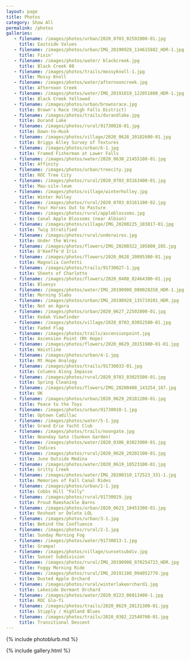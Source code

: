 ```yaml
---
layout: page
title: Photos
category: Show All
permalink: /photos
galleries:
   - filename: /images/photos/urban/2020_0703_02592800-01.jpg
     title: Eastside Values
   - filename: /images/photos/urban/IMG_20190928_134615882_HDR-1.jpg
     title: Fixin'
   - filename: /images/photos/water/ blackcreek.jpg
     title: Black Creek 00
   - filename: /images/photos/trails/mossyknoll-1.jpg
     title: Mossy Knoll
   - filename: /images/photos/water/afternooncreek.jpg
     title: Afternoon Creek
   - filename: /images/photos/water/IMG_20191019_122051808_HDR-1.jpg
     title: Black Creek Yellowed
   - filename: /images/photos/urban/brownsrace.jpg
     title: Brown's Race (High Falls District)
   - filename: /images/photos/trails/durandlake.jpg
     title: Durand Lake
   - filename: /images/photos/rural/91730028-01.jpg
     title: Dawn-to-Husk
   - filename: /images/photos/village/2020_0628_20182600-01.jpg
     title: Briggs Alley Survey of Textures
   - filename: /images/photos/urban/6-1.jpg
     title: Framed Fisherman at Lower Falls
   - filename: /images/photos/water/2020_0630_21455100-01.jpg
     title: Affinity
   - filename: /images/photos/urban/treecity.jpg
     title: ROC Tree City
   - filename: /images/photos/rural/2020_0703_03163400-01.jpg
     title: Mau-silo-leum
   - filename: /images/photos/village/winterholley.jpg
     title: Winter Holley
   - filename: /images/photos/rural/2020_0703_03161100-02.jpg
     title: Four Horses Out to Pasture
   - filename: /images/photos/rural/appleblossoms.jpg
     title: Canal Apple Blossoms (near Albion)
   - filename: /images/photos/village/IMG_20200225_103817-01.jpg
     title: Twig Stratified
   - filename: /images/photos/rural/underwires.jpg
     title: Under the Wires
   - filename: /images/photos/flowers/IMG_20200322_105800_285.jpg
     title: O'Keeffe'd Iris
   - filename: /images/photos/flowers/2020_0628_20095300-01.jpg
     title: Magnolia Confetti
   - filename: /images/photos/trails/91730027-1.jpg
     title: Sheets of Charlotte
   - filename: /images/photos/flowers/2020_0408_02464300-01.jpg
     title: Bluesys
   - filename: /images/photos/water/IMG_20190908_080028358_HDR-1.jpg
     title: Morning Slabs
   - filename: /images/photos/urban/IMG_20190928_135719101_HDR.jpg
     title: Not an Agora
   - filename: /images/photos/urban/2020_0627_22502800-01.jpg
     title: Kodak Viewfinder
   - filename: /images/photos/village/2020_0703_03052500-01.jpg
     title: Faded Flag
   - filename: /images/photos/trails/ascensionpoint.jpg
     title: Ascension Point (Mt Hope)
   - filename: /images/photos/flowers/2020_0629_20151900-01-01.jpg
     title: Waistline
   - filename: /images/photos/urban/4-1.jpg
     title: Mt Hope Analogy
   - filename: /images/photos/trails/91730033-01.jpg
     title: Columns Along Impasse
   - filename: /images/photos/rural/2020_0703_03025500-01.jpg
     title: Spring Cleaning
   - filename: /images/photos/flowers/IMG_20200408_143254_167.jpg
     title: OK
   - filename: /images/photos/urban/2020_0629_20181200-01.jpg
     title: Peace to the Toys
   - filename: /images/photos/urban/91730010-1.jpg
     title: Uptown Cadillac
   - filename: /images/photos/water/5-1.jpg
     title: Grand Erie Yacht Club
   - filename: /images/photos/trails/noongate.jpg
     title: Noonday Gate (Sunken Garden)
   - filename: /images/photos/water/2020_0306_03023900-01.jpg
     title: Indices
   - filename: /images/photos/rural/2020_0628_20202100-01.jpg
     title: June Outside Medina
   - filename: /images/photos/water/2020_0619_10523100-01.jpg
     title: Gritty Creek
   - filename: /images/photos/water/IMG_20200310_172523_331-1.jpg
     title: Memories of Fall Canal Rides
   - filename: /images/photos/urban/1-1.jpg
     title: Cobbs Hill "Folly"
   - filename: /images/photos/rural/91730029.jpg
     title: Proud Ramshackle Barns
   - filename: /images/photos/urban/2020_0623_10453300-01.jpg
     title: Reshoot or Delete LOL
   - filename: /images/photos/urban/3-1.jpg
     title: Behind the Confluence
   - filename: /images/photos/rural/2-1.jpg
     title: Sunday Morning Fog
   - filename: /images/photos/water/91730013-1.jpg
     title: Grampa!
   - filename: /images/photos/village/sunsetsubdiv.jpg
     title: Sunset Subdivision
   - filename: /images/photos/rural/IMG_20190908_070254723_HDR.jpg
     title: Foggy Morning Ride
   - filename: /images/photos/rural/IMG_20191108_094052779.jpg
     title: Dusted Apple Orchard
   - filename: /images/photos/rural/winterlakeorchard1.jpg
     title: Lakeside Dormant Orchard
   - filename: /images/photos/water/2020_0223_06013400-1.jpg
     title: ROC Glo-fi
   - filename: /images/photos/trails/2020_0629_20131300-01.jpg
     title: Stipply / Highland Blues
   - filename: /images/photos/trails/2020_0302_22540700-01.jpg
     title: Transitional Descent
---
```

<style>
.post-title {
  font-family: 'Space Grotesk', sans-serif;
}
</style>
{% include photoblurb.md %}

{% include gallery.html %}


